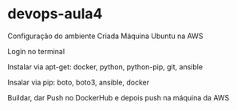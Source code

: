 # devops-aula4

Configuração do ambiente
  Criada Máquina Ubuntu na AWS
  
  Login no terminal
  
  Instalar via apt-get: docker, python, python-pip, git, ansible
  
  Insalar via pip: boto, boto3, ansible, docker
  
  Buildar, dar Push no DockerHub e depois push na máquina da AWS
